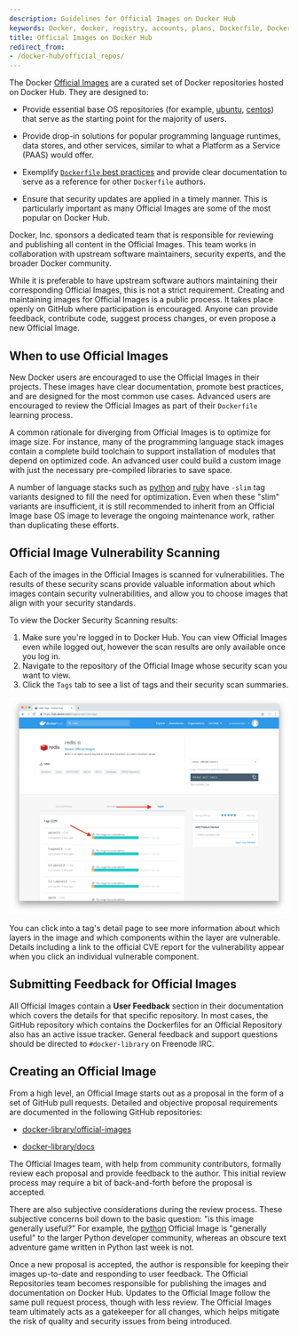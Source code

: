 ```yaml
---
description: Guidelines for Official Images on Docker Hub
keywords: Docker, docker, registry, accounts, plans, Dockerfile, Docker Hub, docs, official,image, documentation
title: Official Images on Docker Hub
redirect_from:
- /docker-hub/official_repos/
---
```


The Docker [Official Images](https://hub.docker.com/search?q=&type=image&image_filter=official) are a
curated set of Docker repositories hosted on Docker Hub. They are
designed to:

* Provide essential base OS repositories (for example,
  [ubuntu](https://hub.docker.com/_/ubuntu/),
  [centos](https://hub.docker.com/_/centos/)) that serve as the
  starting point for the majority of users.

* Provide drop-in solutions for popular programming language runtimes, data
  stores, and other services, similar to what a Platform as a Service (PAAS)
  would offer.

* Exemplify [`Dockerfile` best practices](/engine/userguide/eng-image/dockerfile_best-practices/)
  and provide clear documentation to serve as a reference for other `Dockerfile`
  authors.

* Ensure that security updates are applied in a timely manner. This is
  particularly important as many Official Images are some of the most
  popular on Docker Hub.

Docker, Inc. sponsors a dedicated team that is responsible for reviewing and
publishing all content in the Official Images. This team works in
collaboration with upstream software maintainers, security experts, and the
broader Docker community.

While it is preferable to have upstream software authors maintaining their
corresponding Official Images, this is not a strict requirement. Creating
and maintaining images for Official Images is a public process. It takes
place openly on GitHub where participation is encouraged. Anyone can provide
feedback, contribute code, suggest process changes, or even propose a new
Official Image.

## When to use Official Images

New Docker users are encouraged to use the Official Images in their
projects. These images have clear documentation, promote best practices,
and are designed for the most common use cases. Advanced users are encouraged to
review the Official Images as part of their `Dockerfile` learning process.

A common rationale for diverging from Official Images is to optimize for
image size. For instance, many of the programming language stack images contain
a complete build toolchain to support installation of modules that depend on
optimized code. An advanced user could build a custom image with just the
necessary pre-compiled libraries to save space.

A number of language stacks such as
[python](https://hub.docker.com/_/python/) and
[ruby](https://hub.docker.com/_/ruby/) have `-slim` tag variants
designed to fill the need for optimization. Even when these "slim" variants are
insufficient, it is still recommended to inherit from an Official Image
base OS image to leverage the ongoing maintenance work, rather than duplicating
these efforts.

## Official Image Vulnerability Scanning

Each of the images in the Official Images is scanned for vulnerabilities. The results of
these security scans provide valuable information about which images contain
security vulnerabilities, and allow you to choose images that align with your
security standards.

To view the Docker Security Scanning results:

1. Make sure you're logged in to Docker Hub.
    You can view Official Images even while logged out, however the scan results are only available once you log in.
2. Navigate to the repository of the Official Image whose security scan you want to view.
3. Click the `Tags` tab to see a list of tags and their security scan summaries.

![Official Image Tags](images/official_images-tags.png)

You can click into a tag's detail page to see more information about which
layers in the image and which components within the layer are vulnerable.
Details including a link to the official CVE report for the vulnerability appear
when you click an individual vulnerable component.

## Submitting Feedback for Official Images

All Official Images contain a **User Feedback** section in their
documentation which covers the details for that specific repository. In most
cases, the GitHub repository which contains the Dockerfiles for an Official
Repository also has an active issue tracker. General feedback and support
questions should be directed to `#docker-library` on Freenode IRC.

## Creating an Official Image

From a high level, an Official Image starts out as a proposal in the form
of a set of GitHub pull requests. Detailed and objective proposal
requirements are documented in the following GitHub repositories:

* [docker-library/official-images](https://github.com/docker-library/official-images)

* [docker-library/docs](https://github.com/docker-library/docs)

The Official Images team, with help from community contributors, formally
review each proposal and provide feedback to the author. This initial review
process may require a bit of back-and-forth before the proposal is accepted.

There are also subjective considerations during the review process. These
subjective concerns boil down to the basic question: "is this image generally
useful?" For example, the [python](https://hub.docker.com/_/python/)
Official Image is "generally useful" to the larger Python developer
community, whereas an obscure text adventure game written in Python last week is
not.

Once a new proposal is accepted, the author is responsible for keeping
their images up-to-date and responding to user feedback. The Official
Repositories team becomes responsible for publishing the images and
documentation on Docker Hub. Updates to the Official Image follow the same
pull request process, though with less review. The Official Images team
ultimately acts as a gatekeeper for all changes, which helps mitigate the risk
of quality and security issues from being introduced.
